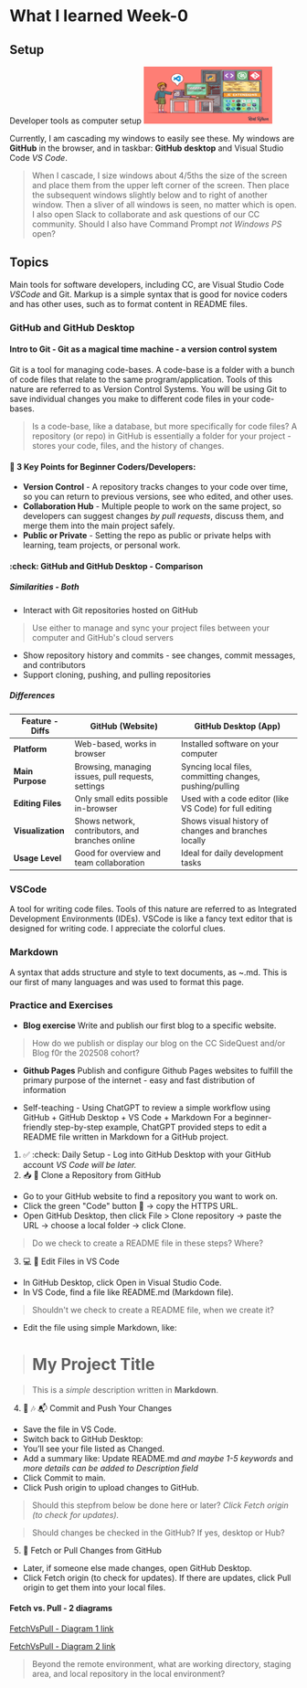 # What I learned Week-0

## Setup
Developer tools as computer setup
<img alt ="Development computer with Python example" src="Python-Development-With-Studio.jpg" width="225px" height="100px">

Currently, I am cascading my windows to easily see these. My windows are **GitHub** in the browser, and in taskbar: **GitHub desktop** and Visual Studio Code *VS Code*.
> When I cascade, I size windows about 4/5ths the size of the screen and place them from the upper left corner of the screen. Then place the subsequent windows slightly below and to right of another window. Then a sliver of all windows is seen, no matter which is open.
I also open Slack to collaborate and ask questions of our CC community. 
> Should I also have Command Prompt *not Windows PS* open?

## Topics
Main tools for software developers, including CC, are Visual Studio Code *VSCode* and Git. Markup is a simple syntax that is good for novice coders and has other uses, such as to format content in README files. 

### GitHub and GitHub Desktop 

#### Intro to Git - Git as a magical time machine - a version control system

Git is a tool for managing code-bases. A code-base is a folder with a bunch of code files that relate to the same program/application. Tools of this nature are referred to as Version Control Systems. You will be using Git to save individual changes you make to different code files in your code-bases. 
> Is a code-base, like a database, but more specifically for code files?
A repository (or repo) in GitHub is essentially a folder for your project - stores your code, files, and the history of changes.

#### :key: 3 Key Points for Beginner Coders/Developers:
- **Version Control** - A repository tracks changes to your code over time, so you can return to previous versions, see who edited, and other uses. 
- **Collaboration Hub** - Multiple people to work on the same project, so developers can suggest changes *by pull requests*, discuss them, and merge them into the main project safely. 
- **Public or Private** - Setting the repo as public or private helps with learning, team projects, or personal work.

#### :check: GitHub and GitHub Desktop - Comparison

##### Similarities - Both
- Interact with Git repositories hosted on GitHub
>Use either to manage and sync your project files between your computer and GitHub's cloud servers
- Show repository history and commits - see changes, commit messages, and contributors
- Support cloning, pushing, and pulling repositories

##### Differences
| Feature - Diffs     | GitHub (Website)                                     | GitHub Desktop (App)                                      |
|---------------------|------------------------------------------------------|------------------------------------------------------------|
| **Platform**        | Web-based, works in browser                          | Installed software on your computer                        |
| **Main Purpose**    | Browsing, managing issues, pull requests, settings   | Syncing local files, committing changes, pushing/pulling   |
| **Editing Files**   | Only small edits possible in-browser                 | Used with a code editor (like VS Code) for full editing    |
| **Visualization**   | Shows network, contributors, and branches online     | Shows visual history of changes and branches locally       |
| **Usage Level**     | Good for overview and team collaboration             | Ideal for daily development tasks                          |


### **VSCode** 
A tool for writing code files. Tools of this nature are referred to as Integrated Development Environments (IDEs). VSCode is like a fancy text editor that is designed for writing code. I appreciate the colorful clues. 


### Markdown 
A syntax that adds structure and style to text documents, as ~.md. This is our first of many languages and was used to format this page. 

### Practice and Exercises
- **Blog exercise** Write and publish our first blog to a specific website. 
>How do we publish or display our blog on the CC SideQuest and/or Blog f0r the 202508 cohort?
- **Github Pages** Publish and configure Github Pages websites to fulfill the primary purpose of the internet - easy and fast distribution of information

- Self-teaching - Using ChatGPT to review a simple workflow using GitHub + GitHub Desktop + VS Code + Markdown
For a beginner-friendly step-by-step example, ChatGPT provided steps to edit a README file written in Markdown for a GitHub project.

1. ✅ :check: Daily Setup - Log into GitHub Desktop with your GitHub account  *VS Code will be later.*
2. 📥 :card_index: Clone a Repository from GitHub
- Go to your GitHub website to find a repository you want to work on.
- Click the green "Code" button :green_book: → copy the HTTPS URL.
- Open GitHub Desktop, then click File > Clone repository → paste the URL → choose a local folder → click Clone.
> Do we check to create a README file in these steps? Where?

3. 💻 :date: Edit Files in VS Code
- In GitHub Desktop, click Open in Visual Studio Code.
- In VS Code, find a file like README.md (Markdown file).
> Shouldn't we check to create a README file, when we create it?
- Edit the file using simple Markdown, like:
># My Project Title

>This is a *simple* description written in **Markdown**.


4. 💾 :notes: :mailbox_with_mail: Commit and Push Your Changes
- Save the file in VS Code.
- Switch back to GitHub Desktop:
- You’ll see your file listed as Changed.
- Add a summary like: Update README.md *and maybe 1-5 keywords* and *more details can be added to Description field*
- Click Commit to main.
- Click Push origin to upload changes to GitHub.
> Should this stepfrom below be done here or later? *Click Fetch origin (to check for updates).*

> Should changes be checked in the GitHub? If yes, desktop or Hub? 

5. :arrows_counterclockwise: Fetch or Pull Changes from GitHub
- Later, if someone else made changes, open GitHub Desktop.
- Click Fetch origin (to check for updates).
If there are updates, click Pull origin to get them into your local files.
#### Fetch vs. Pull - 2 diagrams

[FetchVsPull - Diagram 1 link](https://share.google/images/HO04f1blcbywoglnk)

[FetchVsPull - Diagram 2 link](https://share.google/images/cnqUU7A8Rl7WEI2XB)
> Beyond the remote environment, what are working directory, staging area, and local repository in the local environment?